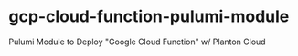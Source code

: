 # gcp-cloud-function-pulumi-module
Pulumi Module to Deploy "Google Cloud Function" w/ Planton Cloud
